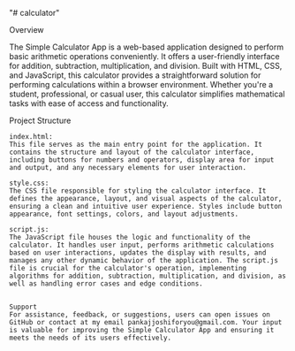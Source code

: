 "# calculator" 

Overview

The Simple Calculator App is a web-based application designed to perform basic arithmetic operations conveniently. It offers a user-friendly interface for addition, subtraction, multiplication, and division. Built with HTML, CSS, and JavaScript, this calculator provides a straightforward solution for performing calculations within a browser environment. Whether you're a student, professional, or casual user, this calculator simplifies mathematical tasks with ease of access and functionality.

Project Structure

    index.html:
    This file serves as the main entry point for the application. It contains the structure and layout of the calculator interface, including buttons for numbers and operators, display area for input and output, and any necessary elements for user interaction.

    style.css:
    The CSS file responsible for styling the calculator interface. It defines the appearance, layout, and visual aspects of the calculator, ensuring a clean and intuitive user experience. Styles include button appearance, font settings, colors, and layout adjustments.

    script.js:
    The JavaScript file houses the logic and functionality of the calculator. It handles user input, performs arithmetic calculations based on user interactions, updates the display with results, and manages any other dynamic behavior of the application. The script.js file is crucial for the calculator's operation, implementing algorithms for addition, subtraction, multiplication, and division, as well as handling error cases and edge conditions.


    Support
    For assistance, feedback, or suggestions, users can open issues on GitHub or contact at my email pankajjoshiforyou@gmail.com. Your input is valuable for improving the Simple Calculator App and ensuring it meets the needs of its users effectively.


    
